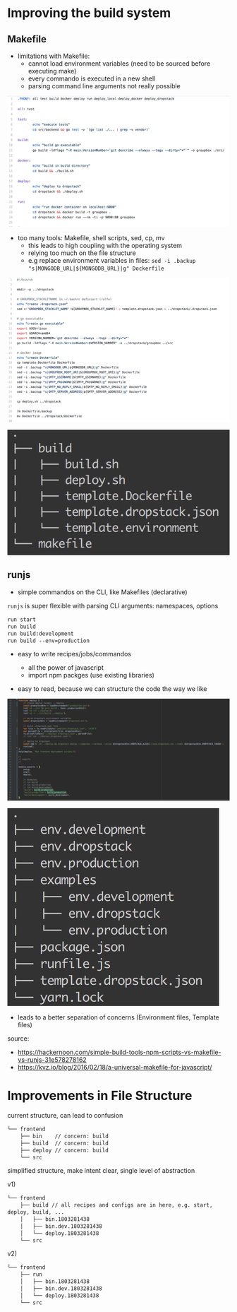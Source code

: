 # Improving the build system

## Makefile

* limitations with Makefile: 
  * cannot load environment variables (need to be sourced before executing make)
  * every commando is executed in a new shell
  * parsing command line arguments not really possible
  
![limitations with Makefile](build-system-images/makefile-example.png)

* too many tools: Makefile, shell scripts, sed, cp, mv
  * this leads to high coupling with the operating system
  * relying too much on the file structure
  * e.g replace environment variables in files: `sed -i .backup "s|MONGODB_URL|${MONGODB_URL}|g" Dockerfile`

![limitations with Makefile](build-system-images/shell-script-example.png)

![High coupling with the file structure](build-system-images/filestructure-makefile.png)


## runjs

* simple commandos on the CLI, like Makefiles (declarative)

`runjs` is super flexible with parsing CLI arguments: namespaces, options
```
run start
run build
run build:development
run build --env=production
```

* easy to write recipes/jobs/commandos
  * all the power of javascript
  * import npm packges (use existing libraries)

* easy to read, because we can structure the code the way we like

![all the power of javascript](build-system-images/javascript-code.png)


![improved file structure](build-system-images/filestructure-runjs.png)
* leads to a better separation of concerns (Environment files, Template files)
  

source:

* https://hackernoon.com/simple-build-tools-npm-scripts-vs-makefile-vs-runjs-31e578278162
* https://kvz.io/blog/2016/02/18/a-universal-makefile-for-javascript/


# Improvements in File Structure

current structure, can lead to confusion
```
└── frontend
    ├── bin    // concern: build
    ├── build  // concern: build
    ├── deploy // concern: build
    └── src
```

simplified structure, make intent clear, single level of abstraction

v1)
```
└── frontend
    ├── build // all recipes and configs are in here, e.g. start, deploy, build, ...
    │   ├── bin.1803281438
    │   ├── bin.dev.1803281438
    │   └── deploy.1803281438
    └── src
```

v2)
```
└── frontend
    ├── run
    │   ├── bin.1803281438
    │   ├── bin.dev.1803281438
    │   └── deploy.1803281438
    └── src 
```